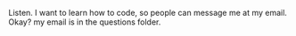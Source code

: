 Listen. I want to learn how to code, so people can message me at my email. Okay?
my email is in the questions folder.
